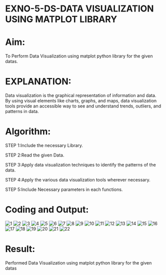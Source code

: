 # EXNO-5-DS-DATA VISUALIZATION USING MATPLOT LIBRARY
# Aim:
  To Perform Data Visualization using matplot python library for the given datas.

# EXPLANATION:
Data visualization is the graphical representation of information and data. By using visual elements like charts, graphs, and maps, data visualization tools provide an accessible way to see and understand trends, outliers, and patterns in data.

# Algorithm:
STEP 1:Include the necessary Library.

STEP 2:Read the given Data.

STEP 3:Apply data visualization techniques to identify the patterns of the data.

STEP 4:Apply the various data visualization tools wherever necessary.

STEP 5:Include Necessary parameters in each functions.

# Coding and Output:
 ![1](https://github.com/user-attachments/assets/20437c12-40aa-441a-b2cb-8956f1baff67)
![2](https://github.com/user-attachments/assets/789371a4-f7f6-42e3-b7bf-66dfbab13490)
![3](https://github.com/user-attachments/assets/0b1ddf56-ea43-437b-a5dd-59e03bb515f3)
![4](https://github.com/user-attachments/assets/1fd32059-dbdf-421a-a1fc-6d8cd55a70a7)
![5](https://github.com/user-attachments/assets/89862f8c-e753-4c15-9984-4f344e9aa22c)
![6](https://github.com/user-attachments/assets/4765419e-7f5e-415a-82f2-7d891d9a7caa)
![7](https://github.com/user-attachments/assets/f8e2630e-3a54-4364-aaa4-9aa021bf4ef4)
![8](https://github.com/user-attachments/assets/2898b61a-d772-4333-a5ad-eb7b0e80cd04)
![9](https://github.com/user-attachments/assets/3d150c8c-71c0-4110-bdce-bde84b025b40)
![10](https://github.com/user-attachments/assets/a23c1f84-a2b1-428b-9932-6675014fbee9)
![11](https://github.com/user-attachments/assets/0c6cbae9-aa4c-459c-a8f9-5e21ba311104)
![12](https://github.com/user-attachments/assets/de3e93d7-f3a8-4b79-9b57-f37038ade70f)
![13](https://github.com/user-attachments/assets/91669ae0-0d18-450c-ba95-b8c934318e53)
![14](https://github.com/user-attachments/assets/3009c5fe-7c97-43d3-bc93-6cff3064baf4)
![15](https://github.com/user-attachments/assets/3745157a-ce64-4bca-9834-0b8a87c727b2)
![16](https://github.com/user-attachments/assets/e62ed4a5-b1eb-491e-87e6-81aa884c2a67)
![17](https://github.com/user-attachments/assets/efc94db5-d737-4976-a1c0-15747fd9fa5e)
![18](https://github.com/user-attachments/assets/457968e8-9fd8-4bff-b723-1d639e2cc279)
![19](https://github.com/user-attachments/assets/921f23e8-9a53-4809-a382-7e45324fdb62)
![20](https://github.com/user-attachments/assets/ad843a52-cbf9-4e1b-a907-62879a20fe53)
![21](https://github.com/user-attachments/assets/73e0f8e4-eb1b-40b3-8d1d-2d4e0a0f9645)
![22](https://github.com/user-attachments/assets/e396f5e7-f5dc-4a72-8593-25067d07fe73)

# Result:
  Performed Data Visualization using matplot python library for the given datas
